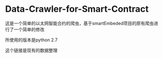 # Data-Crawler-for-Smart-Contract
这是一个简单的以太网智能合约的爬虫，基于smartEmbeded项目的原有爬虫进行了一个简单的修改

所使用的版本是python 2.7 

这个链接是现有的数据整理

[点击]: https://jbox.sjtu.edu.cn/l/KFjzyL



